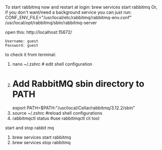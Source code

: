 To start rabbitmq now and restart at login:
  brew services start rabbitmq
Or, if you don't want/need a background service you can just run:
  CONF_ENV_FILE="/usr/local/etc/rabbitmq/rabbitmq-env.conf" /usr/local/opt/rabbitmq/sbin/rabbitmq-server


open this:
  http://localhost:15672/

    Username: guest
    Password: guest

to check it from terminal:
1) nano ~/.zshrc # edit shell configuration
2) # Add RabbitMQ sbin directory to PATH 
   export PATH=$PATH:"/usr/local/Cellar/rabbitmq/3.12.2/sbin"
3) source ~/.zshrc #reload shell configurations
4) rabbitmqctl status #use rabbitmqctl cli tool

start and stop rabbit mq

  1) brew services start rabbitmq
  2) brew services stop rabbitmq

